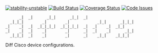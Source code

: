 [![stability-unstable](https://img.shields.io/badge/stability-unstable-yellow.svg)](https://github.com/emersion/stability-badges#unstable) [![Build Status](https://travis-ci.org/robphoenix/diffios.svg?branch=master)](https://travis-ci.org/robphoenix/diffios) [![Coverage Status](https://coveralls.io/repos/github/robphoenix/diffios/badge.svg?branch=master)](https://coveralls.io/github/robphoenix/diffios?branch=master) [![Code Issues](https://www.quantifiedcode.com/api/v1/project/04b61eeff2484472b673079338c87c4a/badge.svg)](https://www.quantifiedcode.com/app/project/04b61eeff2484472b673079338c87c4a)


```
      _|  _|      _|_|      _|_|  _|
  _|_|_|        _|        _|            _|_|      _|_|_|
_|    _|  _|  _|_|_|_|  _|_|_|_|  _|  _|    _|  _|_|
_|    _|  _|    _|        _|      _|  _|    _|      _|_|
  _|_|_|  _|    _|        _|      _|    _|_|    _|_|_|
```


Diff Cisco device configurations.
